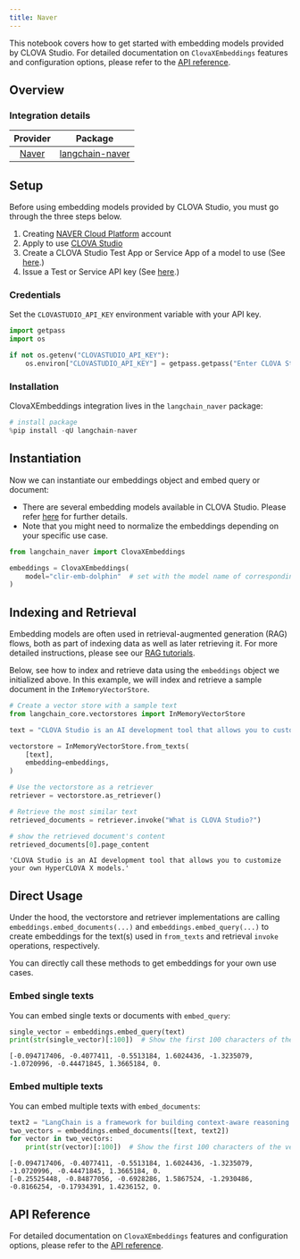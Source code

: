 ```yaml
---
title: Naver
---
```


This notebook covers how to get started with embedding models provided by CLOVA Studio. For detailed documentation on `ClovaXEmbeddings` features and configuration options, please refer to the [API reference](https://guide.ncloud-docs.com/docs/clovastudio-dev-langchain#%EC%9E%84%EB%B2%A0%EB%94%A9%EB%8F%84%EA%B5%AC%EC%9D%B4%EC%9A%A9).

## Overview
### Integration details

| Provider | Package |
|:--------:|:-------:|
| [Naver](/oss/integrations/providers/naver.mdx) | [langchain-naver](https://pypi.org/project/langchain-naver/) |

## Setup

Before using embedding models provided by CLOVA Studio, you must go through the three steps below.

1. Creating [NAVER Cloud Platform](https://www.ncloud.com/) account 
2. Apply to use [CLOVA Studio](https://www.ncloud.com/product/aiService/clovaStudio)
3. Create a CLOVA Studio Test App or Service App of a model to use (See [here](https://guide.ncloud-docs.com/docs/clovastudio-explorer03#%ED%85%8C%EC%8A%A4%ED%8A%B8%EC%95%B1%EC%83%9D%EC%84%B1).)
4. Issue a Test or Service API key (See [here](https://guide.ncloud-docs.com/docs/clovastudio-explorer-testapp).)

### Credentials

Set the `CLOVASTUDIO_API_KEY` environment variable with your API key.


```python
import getpass
import os

if not os.getenv("CLOVASTUDIO_API_KEY"):
    os.environ["CLOVASTUDIO_API_KEY"] = getpass.getpass("Enter CLOVA Studio API Key: ")
```

### Installation

ClovaXEmbeddings integration lives in the `langchain_naver` package:


```python
# install package
%pip install -qU langchain-naver
```

## Instantiation

Now we can instantiate our embeddings object and embed query or document:

- There are several embedding models available in CLOVA Studio. Please refer [here](https://guide.ncloud-docs.com/docs/en/clovastudio-explorer03#임베딩API) for further details.
- Note that you might need to normalize the embeddings depending on your specific use case.


```python
from langchain_naver import ClovaXEmbeddings

embeddings = ClovaXEmbeddings(
    model="clir-emb-dolphin"  # set with the model name of corresponding test/service app. Default is `clir-emb-dolphin`
)
```

## Indexing and Retrieval

Embedding models are often used in retrieval-augmented generation (RAG) flows, both as part of indexing data as well as later retrieving it. For more detailed instructions, please see our [RAG tutorials](/oss/tutorials/rag).

Below, see how to index and retrieve data using the `embeddings` object we initialized above. In this example, we will index and retrieve a sample document in the `InMemoryVectorStore`.


```python
# Create a vector store with a sample text
from langchain_core.vectorstores import InMemoryVectorStore

text = "CLOVA Studio is an AI development tool that allows you to customize your own HyperCLOVA X models."

vectorstore = InMemoryVectorStore.from_texts(
    [text],
    embedding=embeddings,
)

# Use the vectorstore as a retriever
retriever = vectorstore.as_retriever()

# Retrieve the most similar text
retrieved_documents = retriever.invoke("What is CLOVA Studio?")

# show the retrieved document's content
retrieved_documents[0].page_content
```



```output
'CLOVA Studio is an AI development tool that allows you to customize your own HyperCLOVA X models.'
```


## Direct Usage

Under the hood, the vectorstore and retriever implementations are calling `embeddings.embed_documents(...)` and `embeddings.embed_query(...)` to create embeddings for the text(s) used in `from_texts` and retrieval `invoke` operations, respectively.

You can directly call these methods to get embeddings for your own use cases.

### Embed single texts

You can embed single texts or documents with `embed_query`:


```python
single_vector = embeddings.embed_query(text)
print(str(single_vector)[:100])  # Show the first 100 characters of the vector
```
```output
[-0.094717406, -0.4077411, -0.5513184, 1.6024436, -1.3235079, -1.0720996, -0.44471845, 1.3665184, 0.
```
### Embed multiple texts

You can embed multiple texts with `embed_documents`:


```python
text2 = "LangChain is a framework for building context-aware reasoning applications"
two_vectors = embeddings.embed_documents([text, text2])
for vector in two_vectors:
    print(str(vector)[:100])  # Show the first 100 characters of the vector
```
```output
[-0.094717406, -0.4077411, -0.5513184, 1.6024436, -1.3235079, -1.0720996, -0.44471845, 1.3665184, 0.
[-0.25525448, -0.84877056, -0.6928286, 1.5867524, -1.2930486, -0.8166254, -0.17934391, 1.4236152, 0.
```
## API Reference

For detailed documentation on `ClovaXEmbeddings` features and configuration options, please refer to the [API reference](https://guide.ncloud-docs.com/docs/clovastudio-dev-langchain#%EC%9E%84%EB%B2%A0%EB%94%A9%EB%8F%84%EA%B5%AC%EC%9D%B4%EC%9A%A9).
